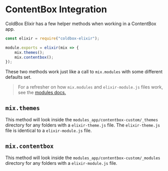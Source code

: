# ContentBox Integration

ColdBox Elixir has a few helper methods when working in a ContentBox app.

```js
const elixir = require("coldbox-elixir");

module.exports = elixir(mix => {
    mix.themes();
    mix.contentbox();
});
```

These two methods work just like a call to `mix.modules` with some different defaults set.

> For a refresher on how `mix.modules` and `elixir-module.js` files work, see the [modules docs.](coldbox_modules.md)

## `mix.themes`

This method will look inside the `modules_app/contentbox-custom/_themes` directory for any folders with a
`elixir-theme.js` file.  The `elixir-theme.js` file is identical to a `elixir-module.js` file.

## `mix.contentbox`

This method will look inside the `modules_app/contentbox-custom/_modules` directory for any folders with a
`elixir-module.js` file.

